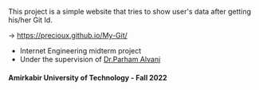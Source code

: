 This project is a simple website that tries to show user's data after getting his/her Git Id.

-> https://precioux.github.io/My-Git/

- Internet Engineering midterm project
- Under the supervision of [Dr.Parham Alvani](https://github.com/1995parham) <br />
 #### Amirkabir University of Technology - Fall 2022
